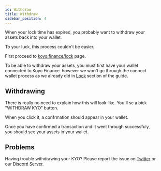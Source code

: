 ```yaml
---
id: Withdraw
title: Withdraw
sidebar_position: 4
---
```


When your lock time has expired, you probably want to withdraw your assets back into your wallet.

To your luck, this process couldn't be easier.

First proceed to [koyo.finance/lock](https://koyo.finance/lock) page.

To be able to withdraw your assets, you must first have your wallet connected to Kōyō Finance. however we won't go through the connect wallet process as we already did in [Lock](http://localhost:3000/protocol/guide/Locker/Lock#connect-your-wallet) section of the guide.

## Withdrawing

There is really no need to explain how this will look like. You'll se a bick "WITHDRAW KYO" button.

When you click it, a confrmation should appear in your wallet.

Once you have confirmed a transaction and it went through successfuly, you should see your assets in your wallet.

## Problems

Having trouble withdrawing your KYO? Please report the issue on [Twitter](https://twitter.com/KoyoFinance) or our [Discord Server](https://docs.koyo.finance/discord).
